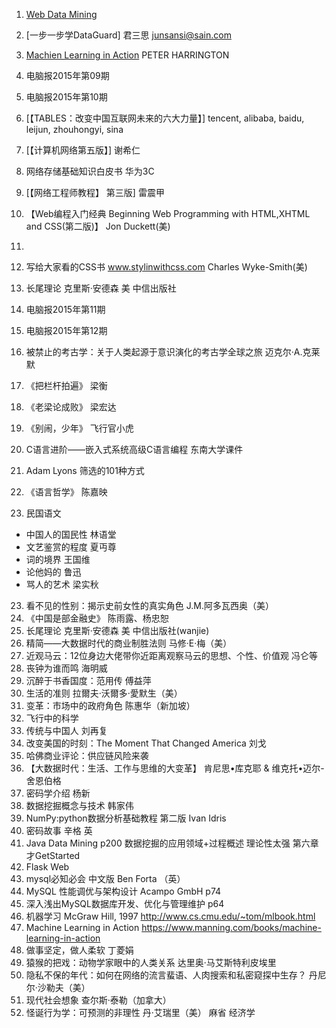 1. [Web Data Mining]()

2. [一步一步学DataGuard] 君三思 junsansi@sain.com

3. [Machien Learning in Action]()
PETER HARRINGTON

4. 电脑报2015年第09期
5. 电脑报2015年第10期

6. [【TABLES：改变中国互联网未来的六大力量】]
tencent, alibaba, baidu, leijun, zhouhongyi, sina

7. [【计算机网络第五版】] 谢希仁
8. 网络存储基础知识白皮书 华为3C
9. [【网络工程师教程】 第三版] 雷震甲
10. 【Web编程入门经典 Beginning Web Programming with HTML,XHTML and CSS(第二版)】 Jon Duckett(美)
11.
11. 写给大家看的CSS书 www.stylinwithcss.com Charles Wyke-Smith(美)
12. 长尾理论 克里斯·安德森 美 中信出版社
13. 电脑报2015年第11期
14. 电脑报2015年第12期
15. 被禁止的考古学：关于人类起源于意识演化的考古学全球之旅 迈克尔·A.克莱默
16. 《把栏杆拍遍》 梁衡
17. 《老梁论成败》 梁宏达
18. 《别闹，少年》 飞行官小虎
19.  C语言进阶——嵌入式系统高级C语言编程 东南大学课件
20. Adam Lyons 筛选的101种方式
21. 《语言哲学》 陈嘉映
22.  民国语文   
- 中国人的国民性 林语堂
- 文艺鉴赏的程度 夏丏尊
- 词的境界 王国维
- 论他妈的 鲁迅
- 骂人的艺术 梁实秋

23. 看不见的性别：揭示史前女性的真实角色 J.M.阿多瓦西奥（美）
24. 《中国是部金融史》 陈雨露、杨忠恕
25.  长尾理论 克里斯·安德森 美 中信出版社(wanjie)
26. 精简——大数据时代的商业制胜法则 马修·E·梅（美）
27. 近观马云：12位身边大佬带你近距离观察马云的思想、个性、价值观 冯仑等
28. 丧钟为谁而鸣 海明威
29. 沉醉于书香国度：范用传 傅益萍
30. 生活的准则 拉爾夫·沃爾多·愛默生（美）
31. 变革：市场中的政府角色 陈惠华（新加坡）
32. 飞行中的科学
33. 传统与中国人 刘再复
34. 改变美国的时刻：The Moment That Changed America 刘戈
35. 哈佛商业评论：供应链风险来袭
36. 【大数据时代：生活、工作与思维的大变革】 肯尼思•库克耶 & 维克托•迈尔-舍恩伯格
37. 密码学介绍 杨新
38. 数据挖掘概念与技术 韩家伟
39. NumPy:python数据分析基础教程 第二版 Ivan Idris
40. 密码故事 辛格 英
41. Java Data Mining p200
数据挖掘的应用领域+过程概述 理论性太强 第六章才GetStarted
42. Flask Web
43. mysql必知必会 中文版 Ben Forta （英）
44. MySQL 性能调优与架构设计 Acampo  GmbH p74
45. 深入浅出MySQL数据库开发、优化与管理维护 p64
46. 机器学习  McGraw Hill, 1997 http://www.cs.cmu.edu/~tom/mlbook.html
47. Machine Learning in Action https://www.manning.com/books/machine-learning-in-action
48. 做事坚定，做人柔软 丁菱娟
49. 猿猴的把戏：动物学家眼中的人类关系 达里奥·马艾斯特利皮埃里
50. 隐私不保的年代：如何在网络的流言蜚语、人肉搜索和私密窥探中生存？ 丹尼尔·沙勒夫（美）
51. 现代社会想象 查尔斯·泰勒（加拿大）
52. 怪诞行为学：可预测的非理性 丹·艾瑞里（美）
麻省 经济学
